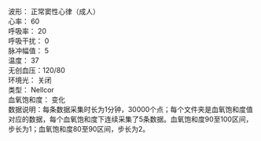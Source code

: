 波形： 正常窦性心律（成人）  
心率： 60  
呼吸率： 20  
呼吸干扰： 0    
脉冲幅值： 5  
温度： 37  
无创血压：120/80  
环境光： 关闭  
类型： Nellcor    
血氧饱和度： 变化  
数据说明：每条数据采集时长为1分钟，30000个点；每个文件夹是血氧饱和度值对应的数据，每个血氧饱和度下连续采集了5条数据。血氧饱和度90至100区间，步长为1；血氧饱和度80至90区间，步长为2。  
